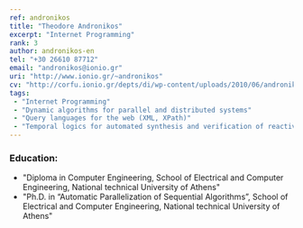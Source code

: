```yaml
---
ref: andronikos
title: "Theodore Andronikos"
excerpt: "Internet Programming"
rank: 3
author: andronikos-en
tel: "+30 26610 87712"
email: "andronikos@ionio.gr"
uri: "http://www.ionio.gr/~andronikos"
cv: "http://corfu.ionio.gr/depts/di/wp-content/uploads/2010/06/andronikos_cv_gr_2015.pdf"
tags:
 - "Internet Programming"
 - "Dynamic algorithms for parallel and distributed systems"
 - "Query languages for the web (XML, XPath)"
 - "Temporal logics for automated synthesis and verification of reactive systems"
---
```


### Education: 
  - "Diploma in Computer Engineering, School of Electrical and Computer Engineering, National technical University of Athens"
  - "Ph.D. in “Automatic Parallelization of Sequential Algorithms”, School of Electrical and Computer Engineering, National technical University of Athens"
